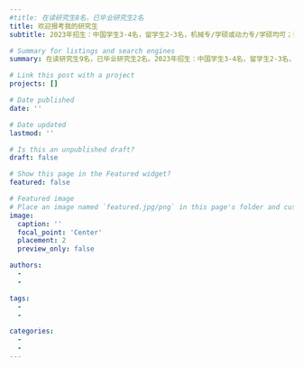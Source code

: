 ```yaml
---
#title: 在读研究生8名，已毕业研究生2名
title: 欢迎报考我的研究生
subtitle: 2023年招生：中国学生3-4名，留学生2-3名，机械专/学硕或动力专/学硕均可；要求：1. 勤奋认真，能吃苦耐劳，肯钻研知识；2. 专业背景最好学过流体力学或力学专业，但不限；3. 有专业性软件（如Fluent/Comsol/Abaqus/Pytorch等等）使用经历或奖学金获得者优先考虑；新生研究方向：机器/深度学习，第一性原理；颗粒动力学，先进制造和双碳计划中物质流动与传热。

# Summary for listings and search engines
summary: 在读研究生9名，已毕业研究生2名。2023年招生：中国学生3-4名，留学生2-3名，机械专/学硕或动力专/学硕均可；要求：1. 勤奋认真，能吃苦耐劳，肯钻研知识；2. 专业背景最好学过流体力学或力学专业，但不限；3. 有软件使用经历或奖学金获得者优先考虑；新生研究方向：机器/深度学习，第一性原理，颗粒动力学，先进制造和双碳计划中物质流动与传热。

# Link this post with a project
projects: []

# Date published
date: ''

# Date updated
lastmod: ''

# Is this an unpublished draft?
draft: false

# Show this page in the Featured widget?
featured: false

# Featured image
# Place an image named `featured.jpg/png` in this page's folder and customize its options here.
image:
  caption: ''
  focal_point: 'Center'
  placement: 2
  preview_only: false

authors:
  - 
  - 

tags:
  - 
  - 

categories:
  - 
  - 
---
```



